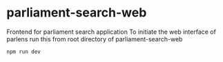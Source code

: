 # parliament-search-web
Frontend for parliament search application
To initiate the web interface of parlens run this from root directory of parliament-search-web

    npm run dev
